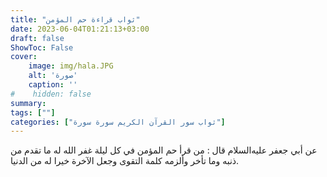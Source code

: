 ```yaml
---
title: "ثواب قراءة حم المؤمن"
date: 2023-06-04T01:21:13+03:00
draft: false
ShowToc: False
cover:
    image: img/hala.JPG
    alt: 'صورة'
    caption: ''
#    hidden: false
summary: 
tags: [""]
categories: ["ثواب سور القرآن الكريم سورة سورة"]
---
```

عن أبي جعفر عليه‌السلام قال : من قرأ حم المؤمن في كل ليلة غفر الله له
ما تقدم من ذنبه وما تأخر وألزمه كلمة التقوى وجعل الآخرة خيرا له
من الدنيا.

